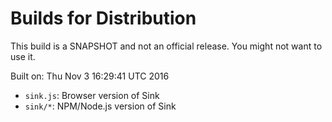 # Builds for Distribution

This build is a SNAPSHOT and not an official release.  You might not want to use it.

Built on: Thu Nov  3 16:29:41 UTC 2016

* `sink.js`: Browser version of Sink
* `sink/*`: NPM/Node.js version of Sink
